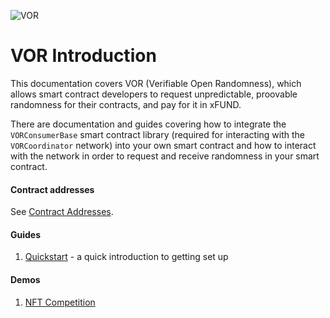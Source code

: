 ![VOR](/assets/img/vor_logo.jpg "VOR")
# VOR Introduction

This documentation covers VOR (Verifiable Open Randomness), which allows smart contract
developers to request unpredictable, proovable randomness for their contracts, and pay for it in xFUND.

There are documentation and guides covering how to integrate the `VORConsumerBase` smart contract 
library (required for interacting with the `VORCoordinator` network) into your own smart 
contract and how to interact with the network in order to request and receive randomness 
in your smart contract.

#### Contract addresses

See [Contract Addresses](./contracts.md).

#### Guides

1. [Quickstart](./guide/quickstart.md) - a quick introduction to getting set up

#### Demos

1. [NFT Competition](./demos/nft_demo.md)
